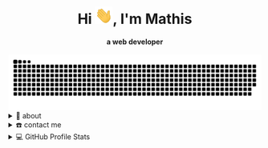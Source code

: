 <div align="center">
<h1 align="center">Hi <img width="35" src="https://github.com/1999AZZAR/1999AZZAR/blob/main/resources/img/waving.gif">, I'm Mathis</h1>
<h4 align="center">a web developer</h4>
</div>

<div align="center">
  <a href="">
  <img  src="https://github.com/1999AZZAR/1999AZZAR/blob/main/resources/img/grid-snake.svg"
       alt="snake" /></a>
</div>

<details>
  <summary>🧮 about</summary>
  <li>
    <ul>🔭 I’m currently working as an analyst consultant</ul>
    <ul>🌱 I’m currently learning remote development with Gitpod</ul>
    <ul>😄 Pronouns: he/him</ul>
  </li>
</details>

<details>
  <summary>☎️ contact me</summary>
<div>
  <samp>
    <h2 align="center">📫 How to reach me: </h2>
    <p align="center">
      <br/>
      <a href="https://www.linkedin.com/in/mathis-charretier-912256173/" target="blank"><img align="center"
         src="https://img.shields.io/badge/linkedin-%231DA1F2.svg?style=for-the-badge&logo=linkedin&logoColor=white" alt="azzar" height="30"/></a>
      <br>
    </p>
  </samp>
</div>
</details>

<details> 
  <summary>💻 GitHub Profile Stats</summary>
  <div>
    <h2 align="center"> 📊 Github stats </h2>
      <br/>
        <p align="center">
          <a href="https://github.com/matcharr/">
          <img src="https://github-readme-stats.vercel.app/api/top-langs?username=matcharr&layout=compact&theme=calm&show_icons=true&hide=html,ruby" alt="matcharr :: Top Langs" /></a>
        </p>
        <p align="center">
          <a href="https://github.com/matcharr/">
          <img width="49.5%" src="https://github-readme-stats.vercel.app/api?username=matcharr&theme=calm&show_icons=true"/>
          <img width="49.5%" src="https://github-readme-streak-stats.herokuapp.com/?user=matcharr&theme=calm" />
          </a>
       </p>
  </div>    
</details>
